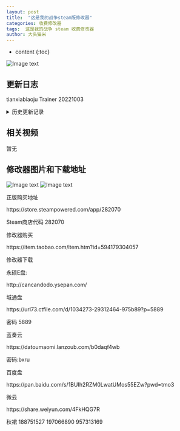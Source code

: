 ```yaml
---
layout: post
title:  "这是我的战争steam版修改器"
categories: 收费修改器
tags:  这是我的战争 steam 收费修改器
author: 大头猫米
---
```


* content
{:toc}

![Image text](https://datoumaomi.github.io/pic/zzz/zheshiwodezhanzheng/这是我的战争.jpeg)





##  更新日志

tianxiabiaoju Trainer 20221003





<details>
<summary>历史更新记录</summary>







</details>

## 相关视频
暂无

## 修改器图片和下载地址

![Image text](https://datoumaomi.github.io/pic/zzz/zheshiwodezhanzheng/这是我的战争.jpeg)
![Image text](https://datoumaomi.github.io/pic/zzz/zheshiwodezhanzheng/这是我的战争.png)










正版购买地址
<p></p>
https://store.steampowered.com/app/282070
<p></p>
Steam商店代码 282070
<p></p>
修改器购买
<p></p>
https://item.taobao.com/item.htm?id=594179304057
<p></p>
修改器下载
<p></p>
永硕E盘:
<p></p>
http://cancandodo.ysepan.com/
<p></p>
<p></p>
城通盘
<p></p>
https://url73.ctfile.com/d/1034273-29312464-975b89?p=5889
<p></p>
密码 5889
<p></p>
<p></p>
蓝奏云
<p></p>
https://datoumaomi.lanzoub.com/b0daqf4wb  
<p></p>
密码:bxru
<p></p>
<p></p>
百度盘
<p></p>
https://pan.baidu.com/s/1BUIh2RZM0LwatUMos55EZw?pwd=tmo3 
<p></p>
<p></p>
微云
<p></p>
https://share.weiyun.com/4FkHQG7R
<p></p>

<p>秋裙 188751527 197066890 957313169</p>
